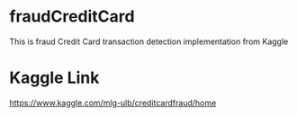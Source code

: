 # fraudCreditCard
This is fraud Credit Card transaction detection implementation from Kaggle

# Kaggle Link
https://www.kaggle.com/mlg-ulb/creditcardfraud/home
